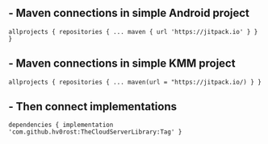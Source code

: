 ## - Maven connections in simple Android project

`allprojects {
		repositories {
			...
			maven { url 'https://jitpack.io' }
		}
	}`
  
## - Maven connections in simple KMM project
`allprojects {
    repositories {
        ...
        maven(url = "https://jitpack.io/)
    }
}`

## - Then connect implementations
`dependencies {
	        implementation 'com.github.hv0rost:TheCloudServerLibrary:Tag'
	}`
